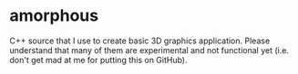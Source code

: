 amorphous
=========

C++ source that I use to create basic 3D graphics application. Please understand that many of them are experimental and not functional yet (i.e. don't get mad at me for putting this on GitHub).
